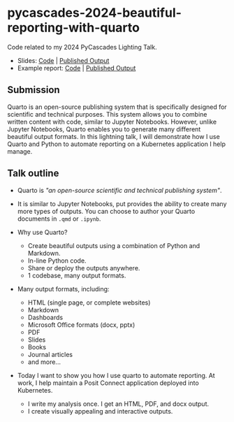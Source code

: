 # pycascades-2024-beautiful-reporting-with-quarto

Code related to my 2024 PyCascades Lighting Talk.

- Slides: [Code](./slides.qmd) | [Published Output](https://samedwardes.quarto.pub/pycascades-2024-beautiful-reporting-with-quarto-slides/#/title-slide)
- Example report: [Code](./report.qmd) | [Published Output](https://samedwardes.quarto.pub/pycascades-2024-beautiful-reporting-with-quarto/)

## Submission

Quarto is an open-source publishing system that is specifically designed for scientific and technical purposes. This system allows you to combine written content with code, similar to Jupyter Notebooks. However, unlike Jupyter Notebooks, Quarto enables you to generate many different beautiful output formats. In this lightning talk, I will demonstrate how I use Quarto and Python to automate reporting on a Kubernetes application I help manage.

## Talk outline

- Quarto is *"an open-source scientific and technical publishing system"*.

- It is similar to Jupyter Notebooks, put provides the ability to create many more types of outputs. You can choose to author your Quarto documents in `.qmd` or `.ipynb`.

- Why use Quarto?

  - Create beautiful outputs using a combination of Python and Markdown.
  - In-line Python code.
  - Share or deploy the outputs anywhere.
  - 1 codebase, many output formats.

- Many output formats, including:

  - HTML (single page, or complete websites)
  - Markdown
  - Dashboards
  - Microsoft Office formats (docx, pptx)
  - PDF
  - Slides
  - Books
  - Journal articles
  - and more...

- Today I want to show you how I use quarto to automate reporting. At work, I help maintain a Posit Connect application deployed into Kubernetes.

  - I write my analysis once. I get an HTML, PDF, and docx output.
  - I create visually appealing and interactive outputs.
